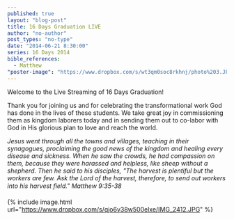 ```yaml
---
published: true
layout: "blog-post"
title: 16 Days Graduation LIVE
author: "no-author"
post_types: "no-type"
date: "2014-06-21 8:30:00"
series: 16 Days 2014
bible_references: 
  - Matthew
"poster-image": "https://www.dropbox.com/s/wt3qm0soc8rkhnj/photo%203.JPG"
---
```


Welcome to the Live Streaming of 16 Days Graduation!

Thank you for joining us and for celebrating the transformational work God has done in the lives of these students.  We take great joy in commissioning them as kingdom laborers today and in sending them out to co-labor with God in His glorious plan to love and reach the world.

*Jesus went through all the towns and villages, teaching in their synagogues, proclaiming the good news of the kingdom and healing every disease and sickness. When he saw the crowds, he had compassion on them, because they were harassed and helpless, like sheep without a shepherd. Then he said to his disciples, "The harvest is plentiful but the workers are few. Ask the Lord of the harvest, therefore, to send out workers into his harvest field." Matthew 9:35-38*

{% include image.html url="https://www.dropbox.com/s/qjo6v38w500elxe/IMG_2412.JPG" %}